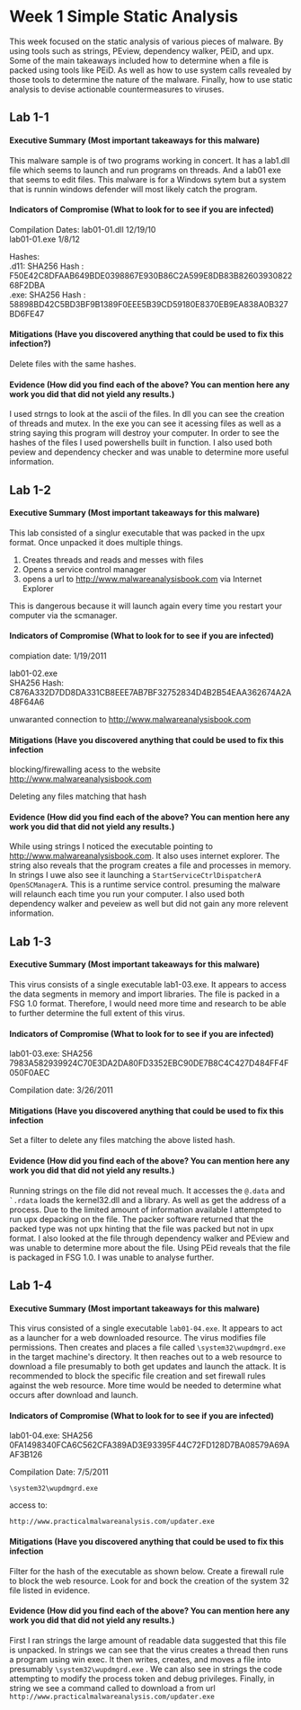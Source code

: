# Week 1 Simple Static Analysis
  This week focused on the static analysis of various pieces of malware. By using tools such as strings,    PEview, dependency walker, PEiD, and upx. Some of the main takeaways included how to determine when a file is packed using tools like PEiD. As well as how to use system calls revealed by those tools to determine the nature of the malware. Finally, how to use static analysis to devise actionable countermeasures to viruses. 

## Lab 1-1
  
#### Executive Summary (Most important takeaways for this malware)
This malware sample is of two programs working in concert. It has a lab1.dll file which seems to launch and run programs on threads. And a lab01 exe that  seems to edit files. This malware is for a Windows sytem but a system that is runnin windows defender will most likely catch the program.
#### Indicators of Compromise (What to look for to see if you are infected)
 Compilation Dates: 
 lab01-01.dll 12/19/10 \
 lab01-01.exe 1/8/12 
 
 Hashes: \
  .d11: SHA256 Hash      : F50E42C8DFAAB649BDE0398867E930B86C2A599E8DB83B8260393082268F2DBA \
  .exe: SHA256 Hash      : 58898BD42C5BD3BF9B1389F0EEE5B39CD59180E8370EB9EA838A0B327BD6FE47
  

#### Mitigations (Have you discovered anything that could be used to fix this infection?)

Delete files with the same hashes.

#### Evidence (How did you find each of the above? You can mention here any work you did that did not yield any results.)

I used strngs to look at the ascii of the files. In dll you can see the creation of threads and mutex. In the exe you can see it acessing files as well as a string saying this program will destroy your computer. In order to see the hashes of the files I used powershells built in function. I also used both peview and dependency checker and was unable to determine more useful information. 

## Lab 1-2

#### Executive Summary (Most important takeaways for this malware)

This lab consisted of a singlur executable that was packed in the upx format. Once unpacked it does multiple things.

1) Creates threads and reads and messes with files 
2) Opens a service control manager
3) opens a url to http://www.malwareanalysisbook.com via Internet Explorer

This is dangerous because it will launch again every time you restart your computer via the scmanager.

#### Indicators of Compromise (What to look for to see if you are infected)

compiation date: 1/19/2011 

lab01-02.exe \
SHA256 Hash: C876A332D7DD8DA331CB8EEE7AB7BF32752834D4B2B54EAA362674A2A48F64A6

unwaranted connection to http://www.malwareanalysisbook.com

#### Mitigations (Have you discovered anything that could be used to fix this infection

blocking/firewalling acess to the website http://www.malwareanalysisbook.com

Deleting any files matching that hash 


#### Evidence (How did you find each of the above? You can mention here any work you did that did not yield any results.)
While using strings I noticed the executable pointing to http://www.malwareanalysisbook.com. It also uses internet explorer. The string also reveals that the program creates a file and processes in memory. In strings I uwe also see it launching a ```StartServiceCtrlDispatcherA
 OpenSCManagerA```. This is a runtime service control. presuming the malware will relaunch each time you run your computer. I also used both dependency walker and peveiew as well but did not gain any more relevent information.

## Lab 1-3

#### Executive Summary (Most important takeaways for this malware)

This virus consists of a single executable lab1-03.exe. It appears to access the data segments in memory and import libraries. The file is packed in a FSG 1.0 format. Therefore,  I would need more time and research to be able to further determine the full extent of this virus. 


#### Indicators of Compromise (What to look for to see if you are infected)

lab01-03.exe:
SHA256      	7983A582939924C70E3DA2DA80FD3352EBC90DE7B8C4C427D484FF4F050F0AEC

Compilation date: 3/26/2011


#### Mitigations (Have you discovered anything that could be used to fix this infection

Set a filter to delete any files matching the above listed hash.

#### Evidence (How did you find each of the above? You can mention here any work you did that did not yield any results.)

Running strings on the file did not reveal much. It accesses the ```@.data``` and ``` `.rdata ```  loads the kernel32.dll and a library. As well as get the address of a process. Due to the limited amount of information available I attempted to run upx depacking on the file. The packer software returned that the packed type was not upx hinting that the file was packed but not in upx format. I also looked at the file through dependency walker and PEview and was unable to determine more about the file. Using PEid reveals that the file is packaged in FSG 1.0. I was unable to analyse further. 


## Lab 1-4


#### Executive Summary (Most important takeaways for this malware)

This virus consisted of a single executable ```lab01-04.exe```. It appears to act as a launcher for a web downloaded resource. The virus modifies file permissions. Then creates and places a file called ``` \system32\wupdmgrd.exe ``` in the target machine's directory. It then reaches out to a web resource to download a file presumably to both get updates and launch the attack. It is recommended to block the specific file creation and set firewall rules against the web resource. More time would be needed to determine what occurs after download and launch.

#### Indicators of Compromise (What to look for to see if you are infected)
lab01-04.exe: 
SHA256      	0FA1498340FCA6C562CFA389AD3E93395F44C72FD128D7BA08579A69AAF3B126

Compilation Date: 7/5/2011

``` \system32\wupdmgrd.exe ```

access to: 

```http://www.practicalmalwareanalysis.com/updater.exe ```  



#### Mitigations (Have you discovered anything that could be used to fix this infection

Filter for the hash of the executable as shown below. 
Create a firewall rule to block the web resource. 
Look for and bock the creation of the system 32 file listed in evidence. 


#### Evidence (How did you find each of the above? You can mention here any work you did that did not yield any results.)

First I ran strings the large amount of readable data suggested that this file is unpacked. In strings we can see that the virus creates a thread then runs a program using win exec. It then writes, creates, and moves a file into presumably ``` \system32\wupdmgrd.exe ``` . We can also see in strings the code attempting to modify the process token and debug privileges. Finally, in string we see a command called to download a from url ``` http://www.practicalmalwareanalysis.com/updater.exe ```  

